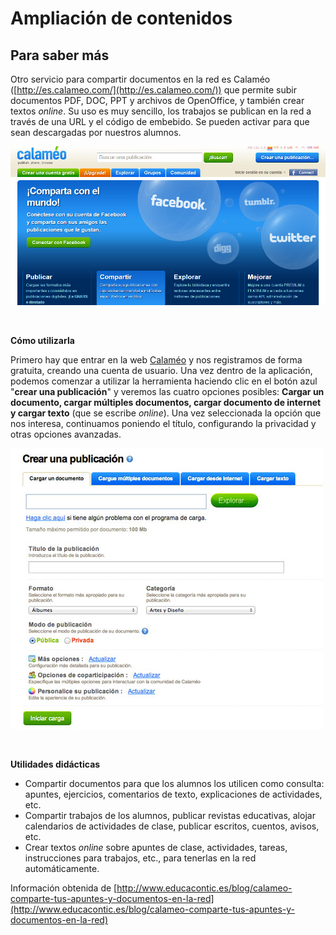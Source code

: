 # Ampliación de contenidos

## Para saber más

Otro servicio para compartir documentos en la red es Calaméo ([http://es.calameo.com/](http://es.calameo.com/)) que permite subir documentos PDF, DOC, PPT y archivos de OpenOffice, y también crear textos _online_. Su uso es muy sencillo, los trabajos se publican en la red a través de una URL y el código de embebido. Se pueden activar para que sean descargadas por nuestros alumnos.


![Página de inicio de Calaméo](img/Calameo.png "Página de inicio de Calaméo")


 

**Cómo utilizarla**

Primero hay que entrar en la web [Calaméo](http://es.calameo.com/) y nos registramos de forma gratuita, creando una cuenta de usuario. Una vez dentro de la aplicación, podemos comenzar a utilizar la herramienta haciendo clic en el botón azul "**crear una publicación**" y veremos las cuatro opciones posibles: **Cargar un documento, cargar múltiples documentos, cargar documento de internet y cargar texto** (que se escribe _online_). Una vez seleccionada la opción que nos interesa, continuamos poniendo el título, configurando la privacidad y otras opciones avanzadas.


![Crear una publicación en Calaméo](img/calameo-escritorio.jpg "Crear una publicación en Calaméo")


 

**Utilidades didácticas**

*   Compartir documentos para que los alumnos los utilicen como consulta: apuntes, ejercicios, comentarios de texto, explicaciones de actividades, etc.
*   Compartir trabajos de los alumnos, publicar revistas educativas, alojar calendarios de actividades de clase, publicar escritos, cuentos, avisos, etc. 
*   Crear textos _online_ sobre apuntes de clase, actividades, tareas, instrucciones para trabajos, etc., para tenerlas en la red automáticamente.

Información obtenida de [http://www.educacontic.es/blog/calameo-comparte-tus-apuntes-y-documentos-en-la-red](http://www.educacontic.es/blog/calameo-comparte-tus-apuntes-y-documentos-en-la-red)

